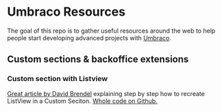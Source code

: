 # Umbraco Resources

The goal of this repo is to gather useful resources around the web to help people start developing advanced projects with [Umbraco](https://umbraco.com/).

## Custom sections & backoffice extensions

### Custom section with Listview
[Great article by David Brendel](https://24days.in/umbraco-cms/2015/custom-listview/) explaining step by step how to recreate ListView in a Custom Seciton. [Whole code on Github.](https://github.com/Mantus667/ListViewForCustomSection)

